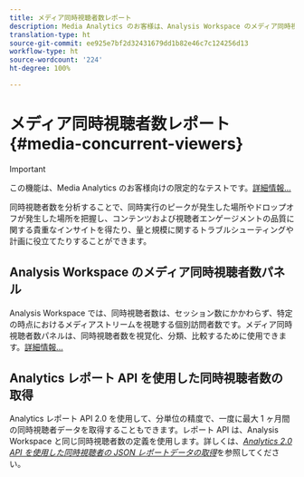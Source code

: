 ```yaml
---
title: メディア同時視聴者数レポート
description: Media Analytics のお客様は、Analysis Workspace のメディア同時視聴者数パネルを使用して、同時視聴者数を分析し、同時実行のピークが発生した場所やドロップオフが発生した場所を把握できます。
translation-type: ht
source-git-commit: ee925e7bf2d32431679dd1b82e46c7c124256d13
workflow-type: ht
source-wordcount: '224'
ht-degree: 100%

---
```



# メディア同時視聴者数レポート {#media-concurrent-viewers}

>[!IMPORTANT]
>
>この機能は、Media Analytics のお客様向けの限定的なテストです。[詳細情報...](https://docs.adobe.com/content/help/ja-JP/analytics/landing/an-releases.html)

同時視聴者数を分析することで、同時実行のピークが発生した場所やドロップオフが発生した場所を把握し、コンテンツおよび視聴者エンゲージメントの品質に関する貴重なインサイトを得たり、量と規模に関するトラブルシューティングや計画に役立てたりすることができます。

## Analysis Workspace のメディア同時視聴者数パネル

Analysis Workspace では、同時視聴者数は、セッション数にかかわらず、特定の時点におけるメディアストリームを視聴する個別訪問者数です。メディア同時視聴者数パネルは、同時視聴者数を視覚化、分類、比較するために使用できます。[詳細情報...](https://docs.adobe.com/content/help/ja-JP/analytics/analyze/analysis-workspace/panels/media-concurrent-viewers.html)

## Analytics レポート API を使用した同時視聴者数の取得

Analytics レポート API 2.0 を使用して、分単位の精度で、一度に最大 1 ヶ月間の同時視聴者データを取得することもできます。レポート API は、Analysis Workspace と同じ同時視聴者数の定義を使用します。詳しくは、[_*Analytics 2.0 API を使用した同時視聴者の JSON レポートデータの取得*_](https://docs.adobe.com/content/help/en/media-analytics/using/media-reports/media-default-reports/get-concurrent-json20.html)を参照してください。
